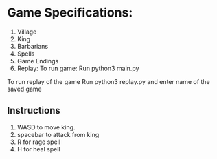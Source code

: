 # Game Specifications:

1. Village
2. King
3. Barbarians
4. Spells
5. Game Endings
6. Replay:
   To run game:
   Run python3 main.py

To run replay of the game
Run python3 replay.py and enter name of the saved game

## Instructions

1. WASD to move king.
2. spacebar to attack from king
3. R for rage spell
4. H for heal spell
